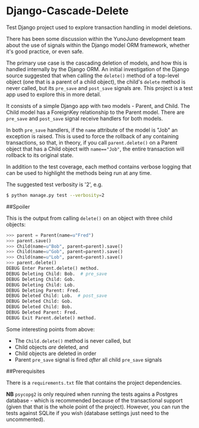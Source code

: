 Django-Cascade-Delete
=====================

Test Django project used to explore transaction handling in model deletions.

There has been some discussion within the YunoJuno development team about
the use of signals within the Django model ORM framework, whether it's
good practice, or even safe.

The primary use case is the cascading deletion of models, and how this is
handled internally by the Django ORM. An initial investigation of the Django
source suggested that when calling the `delete()` method of a top-level
object (one that is a parent of a child object), the child's `delete` method
is never called, but its `pre_save` and `post_save` signals are. This
project is a test app used to explore this in more detail.

It consists of a simple Django app with two models - Parent, and Child.
The Child model has a ForeignKey relationship to the Parent model. There
are `pre_save` and `post_save` signal receive handlers for both models.

In both `pre_save` handlers, if the `name` attribute of the model is "Job"
an exception is raised. This is used to force the rollback of any containing
transactions, so that, in theory, if you call `parent.delete()` on a Parent
object that has a Child object with `name=="Job"`, the entire transaction
will rollback to its original state.

In addition to the test coverage, each method contains verbose logging
that can be used to highlight the methods being run at any time.

The suggested test verbosity is '2', e.g.

```bash
$ python manage.py test --verbosity=2
```

##Spoiler

This is the output from calling `delete()` on an object with three child objects:

```python
>>> parent = Parent(name=u"Fred")
>>> parent.save()
>>> Child(name=u"Bob", parent=parent).save()
>>> Child(name=u"Gob", parent=parent).save()
>>> Child(name=u"Lob", parent=parent).save()
>>> parent.delete()
DEBUG Enter Parent.delete() method.
DEBUG Deleting Child: Bob.  # pre_save
DEBUG Deleting Child: Gob.
DEBUG Deleting Child: Lob.
DEBUG Deleting Parent: Fred.
DEBUG Deleted Child: Lob.  # post_save
DEBUG Deleted Child: Gob.
DEBUG Deleted Child: Bob.
DEBUG Deleted Parent: Fred.
DEBUG Exit Parent.delete() method.
```

Some interesting points from above:

* The `Child.delete()` method is never called, but
* Child objects *are* deleted, and
* Child objects are deleted in order
* Parent `pre_save` signal is fired *after* all child `pre_save` signals

##Prerequisites

There is a `requirements.txt` file that contains the project dependencies.

**NB** `psycopg2` is only required when running the tests agains a Postgres
database - which is recommended because of the transactional support (given
that that is the whole point of the project). However, you can run the tests
against SQLite if you wish (database settings just need to the uncommented).
